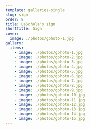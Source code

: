 ```yaml
---
template: galleries-single
slug: sign
order: 8
title: LaSchola's sign
shortTitle: Sign
cover:
  image: ./photos/gphoto-1.jpg
gallery:
  items:
    - image: ./photos/gphoto-1.jpg
    - image: ./photos/gphoto-2.jpg
    - image: ./photos/gphoto-3.jpg
    - image: ./photos/gphoto-4.jpg
    - image: ./photos/gphoto-5.jpg
    - image: ./photos/gphoto-6.jpg
    - image: ./photos/gphoto-7.jpg
    - image: ./photos/gphoto-8.jpg
    - image: ./photos/gphoto-9.jpg
    - image: ./photos/gphoto-10.jpg
    - image: ./photos/gphoto-11.jpg
    - image: ./photos/gphoto-12.jpg
    - image: ./photos/gphoto-13.jpg
    - image: ./photos/gphoto-14.jpg
    - image: ./photos/gphoto-15.jpg
---
```

